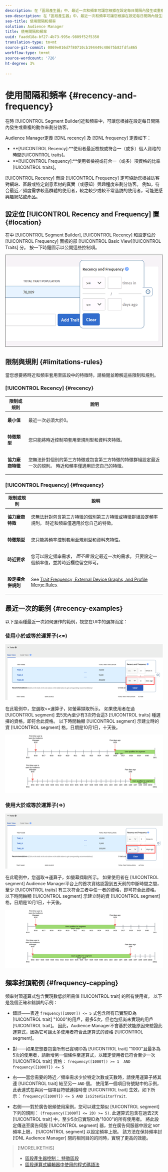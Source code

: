 ```yaml
---
description: 在「區段產生器」中，最近一次和頻率可讓您根據在設定每日間隔內發生或重複的動作來區隔訪客。
seo-description: 在「區段產生器」中，最近一次和頻率可讓您根據在設定每日間隔內發生或重複的動作來區隔訪客。
seo-title: 使用間隔和頻率
solution: Audience Manager
title: 使用間隔和頻率
uuid: faadd18a-bf27-4b73-995e-9809f52f5350
translation-type: tm+mt
source-git-commit: 0869e016d7f80710cb194449c48675b82fdfa865
workflow-type: tm+mt
source-wordcount: '726'
ht-degree: 3%

---
```



# 使用間隔和頻率 {#recency-and-frequency}

在時 [!UICONTROL Segment Builder]近和頻率中，可讓您根據在設定每日間隔內發生或重複的動作來劃分訪客。

Audience Manager定義 [!DNL recency] 及 [!DNL frequency] 定義如下：

* **[!UICONTROL Recency]:**使用者最近檢視或符合一（或多）個人資格的時間[!UICONTROL traits]。
* **[!UICONTROL Frequency]:**使用者檢視或符合一（或多）項資格的比率[!UICONTROL traits]。

[!UICONTROL Recency] 而設 [!UICONTROL Frequency] 定可協助您根據訪客對網站、區段或特定創意素材的真實（或感知）興趣程度來劃分訪客。 例如，符合最近／頻度需求較高群體的使用者，較之較少或較不常造訪的使用者，可能更感興趣網站或產品。

## 設定位 [!UICONTROL Recency and Frequency] 置 {#location}

在中 [!UICONTROL Segment Builder], [!UICONTROL Recency] 和設定位於 [!UICONTROL Frequency] 面板的部 [!UICONTROL Basic View][!UICONTROL Traits] 分。 按一下時鐘圖示以公開這些控制項。

![](assets/recency_frequency.png)

## 限制與規則 {#limitations-rules}

當您想要將時近和頻率套用至區段中的特徵時，請檢閱並瞭解這些限制和規則。

### [!UICONTROL Recency] {#recency}

<table id="table_026064124C694D75B7A960457D50170B"> 
 <thead> 
  <tr> 
   <th colname="col1" class="entry"> 限制或規則 </th> 
   <th colname="col2" class="entry"> 說明 </th> 
  </tr> 
 </thead>
 <tbody> 
  <tr> 
   <td colname="col1"> <p> <b>最小值</b> </p> </td> 
   <td colname="col2"> <p>最近一次必須大於0。 </p> </td> 
  </tr>
  <tr> 
   <td colname="col1"> <p> <b>特徵類型</b> </p> </td> 
   <td colname="col2"> <p>您只能將時近控制項套用至規則型和資料夾特徵。 </p> </td> 
  </tr> 
  <tr> 
   <td colname="col1"> <p> <b>協力廠商特徵</b> </p> </td> 
   <td colname="col2"> <p>您無法針對個別的第三方特徵或包含第三方特徵的特徵群組設定最近一次的規則。 時近和頻率僅適用於您自己的特徵。 </p> </td> 
  </tr> 
 </tbody> 
</table>

### [!UICONTROL Frequency] {#frequency}

<table id="table_EBD621D26C8B4D03933E8C0753C892A7"> 
 <thead> 
  <tr> 
   <th colname="col1" class="entry"> 限制或規則 </th> 
   <th colname="col2" class="entry"> 說明 </th> 
  </tr> 
 </thead>
 <tbody> 
  <tr> 
   <td colname="col1"> <p> <b>協力廠商特徵</b> </p> </td> 
   <td colname="col2"> <p>您無法針對包含第三方特徵的個別第三方特徵或特徵群組設定頻率規則。 時近和頻率僅適用於您自己的特徵。 </p> </td> 
  </tr> 
  <tr> 
   <td colname="col1"> <p> <b>特徵類型</b> </p> </td> 
   <td colname="col2"> <p>您只能將頻率控制套用至規則型和資料夾特性。 </p> </td> 
  </tr> 
  <tr> 
   <td colname="col1"> <p> <b>時近要求</b> </p> </td> 
   <td colname="col2"> <p>您可以設定頻率需求， <i>而不需</i> 設定最近一次的需求。 只要設定一個頻率值，並將時近欄位留空即可。 </p> </td> 
  </tr> 
  <tr> 
   <td colname="col1"> <p><b>設定檔合併規則</b> </p> </td> 
   <td colname="col2"> <p>See <a href="../../faq/faq-profile-merge.md#trait-freq-device-rules"> Trait Frequency, External Device Graphs, and Profile Merge Rules</a>. </p> </td> 
  </tr> 
 </tbody> 
</table>

## 最近一次的範例 {#recency-examples}

以下是兩種最近一次如何運作的範例，視您在UI中的選擇而定：

### 使用小於或等於運算子(&lt;=)

![小於等於](assets/less-than-equal-to.png)

在此範例中，您選取&lt;=運算子，如螢幕擷取所示。 如果使用者在過 [!UICONTROL segment] 去5天內至少有3次符合這3 [!UICONTROL traits] 種選擇的資格，即符合此資格。 以下時間軸顯 [!UICONTROL segment] 示建立時的資 [!UICONTROL segment] 格，日期是10月1日，十天後。

![最近5天](assets/last-5-days.png)

### 使用大於或等於運算子(=>)

![大於等於](assets/greater-than-equal-to.png)

在此範例中，您選取=>運算子，如螢幕擷取所示。 如果使用者在 [!UICONTROL segment] Audience Manager平台上的首次資格認證到五天前的中斷時間之間，至少 [!UICONTROL traits] 有三次符合三者中任一者的資格，即可符合此資格。 以下時間軸顯 [!UICONTROL segment] 示建立時的資 [!UICONTROL segment] 格，日期是10月1日，十天後。

![舊版資格](assets/earlier-qualification.png)


## 頻率封頂範例 {#frequency-capping}

頻率封頂運算式包含實現數低於所需值 [!UICONTROL trait] 的所有使用者。 以下是幾個正確和錯誤的示例：

* 錯誤——表達 `frequency([1000T]) <= 5` 式包含所有已實現ID為 [!UICONTROL trait] &quot;1000&quot;的用戶，最多5次，但也包括尚未實現的用戶 [!UICONTROL trait]。 因此，Audience Manager不會基於效能原因來驗證此運算式，因為它可讓太多使用者符合此運算式的資格 [!UICONTROL segment]。

* 對——如果您想要包含所有已實現ID為 [!UICONTROL trait] &quot;1000&quot;且最多為5次的使用者，請新增另一個條件至運算式，以確定使用者已符合至少一次 [!UICONTROL trait] 資格：  `frequency([1000T]) >= 1  AND  frequency([1000T]) <= 5`

* 右——當您需要的時近／頻率需求少於特定次數或天數時，請使用運算子將其連 [!UICONTROL trait] 結至另一 `AND` 個。 使用第一個項目符號點中的示例，此表達式在與另一個項目符號連接時會 [!UICONTROL trait] 生效，如下所示： `frequency([1000T]) <= 5 AND isSiteVisitorTrait`.

* 右側——對於廣告限頻使用案例，您可以建立類似 [!UICONTROL segment] 下列的規則： `(frequency([1000T] <= 2D) >= 5)`. 此運算式包含在過去2天 [!UICONTROL trait] 中，至少5次已實現ID為&quot;1000&quot;的所有使用者。 將此設定傳送至廣告伺服 [!UICONTROL segment] 器，並在廣告伺服器中設定 `NOT` 頻率上限， [!UICONTROL segment] 以設定頻率上限。 該方法在保持頻率封 [!DNL Audience Manager] 閉的相同目的的同時，實現了更高的效能。

>[!MORELIKETHIS]
>
>* [區段產生器控制： 特徵區段](../../features/segments/segment-builder.md#segment-builder-controls-traits)
>* [區段運算式編輯器中使用的程式碼語法](../../features/segments/segment-code-syntax.md)

